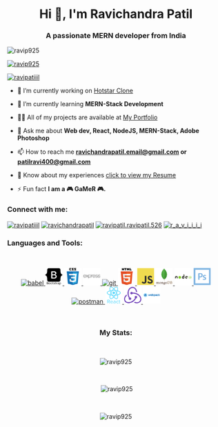 <h1 align="center">Hi 👋, I'm Ravichandra Patil</h1>
<h3 align="center">A passionate MERN developer from India</h3>

<p align="left"> <img src="https://komarev.com/ghpvc/?username=ravip925&label=Profile%20views&color=0e75b6&style=flat" alt="ravip925" /> </p>

<p align="left"> <a href="https://github.com/ryo-ma/github-profile-trophy"><img src="https://github-profile-trophy.vercel.app/?username=ravip925" alt="ravip925" /></a> </p>

<p align="left"> <a href="https://twitter.com/ravipatiiil" target="blank"><img src="https://img.shields.io/twitter/follow/ravipatiiil?logo=twitter&style=for-the-badge" alt="ravipatiiil" /></a> </p>

- 🔭 I’m currently working on [Hotstar Clone](https://hotstar-clone-ravi.netlify.app/)

- 🌱 I’m currently learning **MERN-Stack Development**

- 👨‍💻 All of my projects are available at [My Portfolio](https://react-portfolio-ravi.netlify.app/)

- 💬 Ask me about **Web dev, React, NodeJS, MERN-Stack, Adobe Photoshop**

- 📫 How to reach me **ravichandrapatil.email@gmail.com or patilravi400@gmail.com**

- 📄 Know about my experiences [click to view my Resume](https://drive.google.com/file/d/1tlF1_9XfQ2ELC84Is6IZyQ2hxjtZcaU4/view?usp=sharing)

- ⚡ Fun fact **I am a 🎮 GaMeR 🎮.**

<h3 align="left">Connect with me:</h3>
<p align="left">
<a href="https://twitter.com/ravipatiiil" target="blank"><img align="center" src="https://raw.githubusercontent.com/rahuldkjain/github-profile-readme-generator/master/src/images/icons/Social/twitter.svg" alt="ravipatiiil" height="30" width="40" /></a>
<a href="https://linkedin.com/in/ravichandrapatil" target="blank"><img align="center" src="https://raw.githubusercontent.com/rahuldkjain/github-profile-readme-generator/master/src/images/icons/Social/linked-in-alt.svg" alt="ravichandrapatil" height="30" width="40" /></a>
<a href="https://fb.com/ravipatil.ravipatil.526" target="blank"><img align="center" src="https://raw.githubusercontent.com/rahuldkjain/github-profile-readme-generator/master/src/images/icons/Social/facebook.svg" alt="ravipatil.ravipatil.526" height="30" width="40" /></a>
<a href="https://instagram.com/r_a_v_i_i_i_i" target="blank"><img align="center" src="https://raw.githubusercontent.com/rahuldkjain/github-profile-readme-generator/master/src/images/icons/Social/instagram.svg" alt="r_a_v_i_i_i_i" height="30" width="40" /></a>
</p>

<h3 align="left">Languages and Tools:</h3></br>
<p align="center"> <a href="https://babeljs.io/" target="_blank" rel="noreferrer"> <img src="https://www.vectorlogo.zone/logos/babeljs/babeljs-icon.svg" alt="babel" width="40" height="40"/> </a> <a href="https://getbootstrap.com" target="_blank" rel="noreferrer"> <img src="https://raw.githubusercontent.com/devicons/devicon/master/icons/bootstrap/bootstrap-plain-wordmark.svg" alt="bootstrap" width="40" height="40"/> </a> <a href="https://www.w3schools.com/css/" target="_blank" rel="noreferrer"> <img src="https://raw.githubusercontent.com/devicons/devicon/master/icons/css3/css3-original-wordmark.svg" alt="css3" width="40" height="40"/> </a> <a href="https://expressjs.com" target="_blank" rel="noreferrer"> <img src="https://raw.githubusercontent.com/devicons/devicon/master/icons/express/express-original-wordmark.svg" alt="express" width="40" height="40"/> </a> <a href="https://git-scm.com/" target="_blank" rel="noreferrer"> <img src="https://www.vectorlogo.zone/logos/git-scm/git-scm-icon.svg" alt="git" width="40" height="40"/> </a> <a href="https://www.w3.org/html/" target="_blank" rel="noreferrer"> <img src="https://raw.githubusercontent.com/devicons/devicon/master/icons/html5/html5-original-wordmark.svg" alt="html5" width="40" height="40"/> </a> <a href="https://developer.mozilla.org/en-US/docs/Web/JavaScript" target="_blank" rel="noreferrer"> <img src="https://raw.githubusercontent.com/devicons/devicon/master/icons/javascript/javascript-original.svg" alt="javascript" width="40" height="40"/> </a> <a href="https://www.mongodb.com/" target="_blank" rel="noreferrer"> <img src="https://raw.githubusercontent.com/devicons/devicon/master/icons/mongodb/mongodb-original-wordmark.svg" alt="mongodb" width="40" height="40"/> </a> <a href="https://nodejs.org" target="_blank" rel="noreferrer"> <img src="https://raw.githubusercontent.com/devicons/devicon/master/icons/nodejs/nodejs-original-wordmark.svg" alt="nodejs" width="40" height="40"/> </a> <a href="https://www.photoshop.com/en" target="_blank" rel="noreferrer"> <img src="https://raw.githubusercontent.com/devicons/devicon/master/icons/photoshop/photoshop-line.svg" alt="photoshop" width="40" height="40"/> </a> <a href="https://postman.com" target="_blank" rel="noreferrer"> <img src="https://www.vectorlogo.zone/logos/getpostman/getpostman-icon.svg" alt="postman" width="40" height="40"/> </a> <a href="https://reactjs.org/" target="_blank" rel="noreferrer"> <img src="https://raw.githubusercontent.com/devicons/devicon/master/icons/react/react-original-wordmark.svg" alt="react" width="40" height="40"/> </a> <a href="https://redux.js.org" target="_blank" rel="noreferrer"> <img src="https://raw.githubusercontent.com/devicons/devicon/master/icons/redux/redux-original.svg" alt="redux" width="40" height="40"/> </a> <a href="https://webpack.js.org" target="_blank" rel="noreferrer"> <img src="https://raw.githubusercontent.com/devicons/devicon/d00d0969292a6569d45b06d3f350f463a0107b0d/icons/webpack/webpack-original-wordmark.svg" alt="webpack" width="40" height="40"/> </a> </p></br>

<h3 align="center">My Stats:</h3></br>
<p align="center"><img align="center" src="https://github-readme-stats.vercel.app/api/top-langs?username=ravip925&show_icons=true&locale=en&layout=compact" alt="ravip925" /></p></br>

<p align="center">&nbsp;<img align="center" src="https://github-readme-stats.vercel.app/api?username=ravip925&show_icons=true&locale=en" alt="ravip925" /></p></br>

<p align="center"><img align="center" src="https://github-readme-streak-stats.herokuapp.com/?user=ravip925&" alt="ravip925" /></p>
